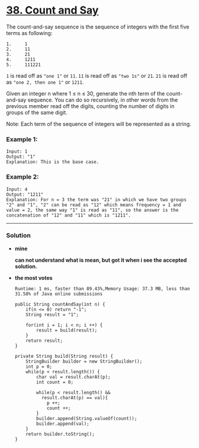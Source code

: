 # [38. Count and Say](https://leetcode.com/problems/count-and-say/)

The count-and-say sequence is the sequence of integers with the first five terms as following:
```
1.     1
2.     11
3.     21
4.     1211
5.     111221
```

`1` is read off as `"one 1"` or `11`.
`11` is read off as `"two 1s"` or `21`.
`21` is read off as `"one 2, then one 1"` or `1211`.

Given an integer n where 1 ≤ n ≤ 30, generate the nth term of the count-and-say sequence. You can do so recursively, in other words from the previous member read off the digits, counting the number of digits in groups of the same digit.

Note: Each term of the sequence of integers will be represented as a string.

 

### Example 1:
```
Input: 1
Output: "1"
Explanation: This is the base case.
```

### Example 2:
```
Input: 4
Output: "1211"
Explanation: For n = 3 the term was "21" in which we have two groups "2" and "1", "2" can be read as "12" which means frequency = 1 and value = 2, the same way "1" is read as "11", so the answer is the concatenation of "12" and "11" which is "1211".
```

---


### Solution
* **mine**
  
  **can not understand what is mean,  but got it when i see the accepted solution.**

* **the most votes**
  
  `Runtime: 1 ms, faster than 89.43%,Memory Usage: 37.3 MB, less than 31.58% of Java online submissions `
  ```
  public String countAndSay(int n) {
      if(n <= 0) return "-1";
      String result = "1";

      for(int i = 1; i < n; i ++) {
          result = build(result);
      }
      return result;
  }

  private String build(String result) {
      StringBuilder builder = new StringBuilder();
      int p = 0;
      while(p < result.length()) {
          char val = result.charAt(p);
          int count = 0;

          while(p < result.length() && 
            result.charAt(p) == val){
              p ++;
              count ++;
          }
          builder.append(String.valueOf(count));
          builder.append(val);
      }
      return builder.toString();
  }
  ```
